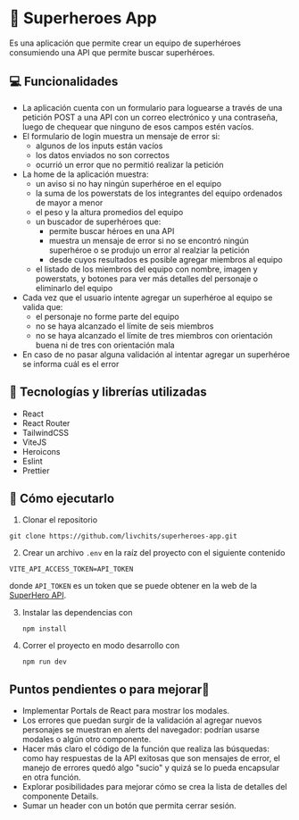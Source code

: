 # 🦸 Superheroes App

Es una aplicación que permite crear un equipo de superhéroes consumiendo una API que permite buscar superhéroes.

## 💻 Funcionalidades

- La aplicación cuenta con un formulario para loguearse a través de una petición POST a una API con un correo electrónico y una contraseña, luego de chequear que ninguno de esos campos estén vacíos.
- El formulario de login muestra un mensaje de error si:
  - algunos de los inputs están vacíos
  - los datos enviados no son correctos
  - ocurrió un error que no permitió realizar la petición
- La home de la aplicación muestra:
  - un aviso si no hay ningún superhéroe en el equipo
  - la suma de los powerstats de los integrantes del equipo ordenados de mayor a menor
  - el peso y la altura promedios del equipo
  - un buscador de superhéroes que:
    - permite buscar héroes en una API
    - muestra un mensaje de error si no se encontró ningún superhéroe o se produjo un error al realziar la petición
    - desde cuyos resultados es posible agregar miembros al equipo
  - el listado de los miembros del equipo con nombre, imagen y powerstats, y botones para ver más detalles del personaje o eliminarlo del equipo
- Cada vez que el usuario intente agregar un superhéroe al equipo se valida que:
  - el personaje no forme parte del equipo
  - no se haya alcanzado el límite de seis miembros
  - no se haya alcanzado el límite de tres miembros con orientación buena ni de tres con orientación mala
- En caso de no pasar alguna validación al intentar agregar un superhéroe se informa cuál es el error

## 🔧 Tecnologías y librerías utilizadas

- React
- React Router
- TailwindCSS
- ViteJS
- Heroicons
- Eslint
- Prettier

## 🏃 Cómo ejecutarlo

1. Clonar el repositorio

`git clone https://github.com/livchits/superheroes-app.git`

2. Crear un archivo `.env` en la raíz del proyecto con el siguiente contenido

`VITE_API_ACCESS_TOKEN=API_TOKEN`

donde `API_TOKEN` es un token que se puede obtener en la web de la [SuperHero API](https://www.superheroapi.com/).

3. Instalar las dependencias con

   `npm install`

4. Correr el proyecto en modo desarrollo con

   `npm run dev`

## Puntos pendientes o para mejorar📝

- Implementar Portals de React para mostrar los modales.
- Los errores que puedan surgir de la validación al agregar nuevos personajes se muestran en alerts del navegador: podrían usarse modales o algún otro componente.
- Hacer más claro el código de la función que realiza las búsquedas: como hay respuestas de la API exitosas que son mensajes de error, el manejo de errores quedó algo "sucio" y quizá se lo pueda encapsular en otra función.
- Explorar posibilidades para mejorar cómo se crea la lista de detalles del componente Details.
- Sumar un header con un botón que permita cerrar sesión.
